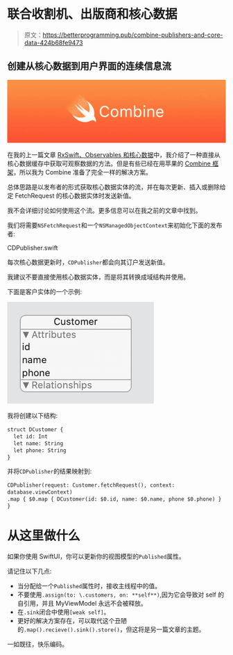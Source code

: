 # 联合收割机、出版商和核心数据

> 原文：<https://betterprogramming.pub/combine-publishers-and-core-data-424b68fe9473>

## 创建从核心数据到用户界面的连续信息流

![](img/938792881f059ceee2c0941014e13c91.png)

在我的上一篇文章 [RxSwift、Observables 和核心数据](https://medium.com/better-programming/rxswift-observable-and-core-data-55ab87fc02ea)中，我介绍了一种直接从核心数据缓存中获取可观察数据的方法。但是有些已经在用苹果的 [Combine 框架](https://developer.apple.com/documentation/combine)，所以我为 Combine 准备了完全一样的解决方案。

总体思路是以发布者的形式获取核心数据实体的流，并在每次更新、插入或删除给定 FetchRequest 的核心数据实体时发送新值。

我不会详细讨论如何使用这个流。更多信息可以在我之前的文章中找到。

我们将需要`NSFetchRequest`和一个`NSManagedObjectContext`来初始化下面的发布者:

CDPublisher.swift

每次核心数据更新时，`CDPublisher`都会向其订户发送新值。

我建议不要直接使用核心数据实体，而是将其转换成域结构并使用。

下面是客户实体的一个示例:

![](img/31d2a594a0211e323d7534216ec7733b.png)

我将创建以下结构:

```
struct DCustomer {
  let id: Int
  let name: String
  let phone: String
}
```

并将`CDPublisher`的结果映射到:

```
CDPublisher(request: Customer.fetchRequest(), context: database.viewContext)
.map { $0.map { DCustomer(id: $0.id, name: $0.name, phone $0.phone) } }
```

# 从这里做什么

如果你使用 SwiftUI，你可以更新你的视图模型的`Published`属性。

请记住以下几点:

*   当分配给一个`Published`属性时，接收主线程中的值。
*   不要使用`.assign(to: \.customers, on: **self**)`,因为它会导致对 self 的自引用，并且 MyViewModel 永远不会被释放。
*   在`.sink`闭合中使用`[weak self]`。
*   更好的解决方案存在，可以取代这个丑陋的`.map().recieve().sink().store()`，但这将是另一篇文章的主题。

一如既往，快乐编码。